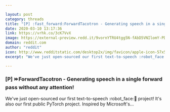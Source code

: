 ```yaml
---

layout: post
category: threads
title: "[P] :fast_forward:ForwardTacotron - Generating speech in a single forward pass without any attention!"
date: 2020-03-10 13:17:36
link: https://vrhk.co/3cK7VvX
image: https://external-preview.redd.it/9vornYTRU4tgg5N-fAbD5VNIlomY-PDkQMWvMlfXUig.jpg?width=1200&height=628.272251309&auto=webp&crop=1200:628.272251309,smart&s=c4b16e46a3b5613c12eb0d1c7e31ba6ac099c5c4
domain: reddit.com
author: "reddit"
icon: http://www.redditstatic.com/desktop2x/img/favicon/apple-icon-57x57.png
excerpt: "We've just open-sourced our first text-to-speech :robot_face::speech_balloon: project! It's also our first public PyTorch project. Inspired by Microsoft's..."

---
```


### [P] :fast_forward:ForwardTacotron - Generating speech in a single forward pass without any attention!

We've just open-sourced our first text-to-speech :robot_face::speech_balloon: project! It's also our first public PyTorch project. Inspired by Microsoft's...